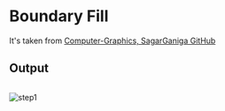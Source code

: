 # Boundary Fill

It's taken from [Computer-Graphics, SagarGaniga GitHub](https://github.com/SagarGaniga/computer-graphics)


## Output

```bash

```

<!-- ![step1](https://github.com/actionanand/cppGraphicsExamples/blob/main/assets/img/boundary_fill.PNG) -->
![step1](https://raw.githubusercontent.com/actionanand/cppGraphicsExamples/main/assets/img/boundary_fill.PNG)
